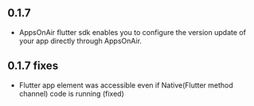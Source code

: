 ## 0.1.7
- AppsOnAir flutter sdk enables you to configure the version update of your app directly through AppsOnAir.
## 0.1.7 fixes 
- Flutter app element was accessible even if Native(Flutter method channel) code is running (fixed)

